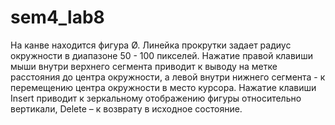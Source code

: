 # sem4_lab8
На канве находится фигура Ø. Линейка прокрутки задает радиус окружности в диапазоне 50 - 100 пикселей. Нажатие правой клавиши мыши внутри верхнего сегмента приводит к выводу на метке расстояния до центра окружности, а левой внутри нижнего сегмента - к перемещению центра окружности в место курсора. Нажатие клавиши Insert приводит к зеркальному отображению фигуры относительно вертикали, Delete – к возврату в исходное состояние.
